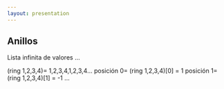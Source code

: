 ```yaml
---
layout: presentation 
---
```


## Anillos

Lista infinita de valores ...

(ring 1,2,3,4)= 1,2,3,4,1,2,3,4...
posición 0= (ring 1,2,3,4)[0] = 1
posición 1= (ring 1,2,3,4)[1] = -1
...